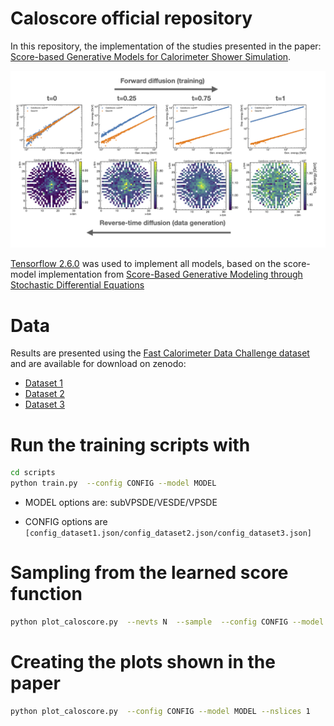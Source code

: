 # Caloscore official repository

In this repository, the implementation of the studies presented in the paper: [Score-based Generative Models for Calorimeter Shower Simulation](https://arxiv.org/abs/2206.11898).

![The score-based generative model is trained using a diffusion process that slowly perturbs the data. Generation of new samples is carried out by reversing the diffusion process using the learned score-function, or the gradient of the data density. For different time-steps, we show the distribution of deposited energies versus generated particle energies (top) and the energy deposition in a single layer of a calorimeter (bottom), generated with our proposed CaloScore model.](./assets/caloscore_scheme.png)

[Tensorflow 2.6.0](https://www.tensorflow.org/) was used to implement all models, based on the score-model implementation from [Score-Based Generative Modeling through Stochastic Differential Equations](https://github.com/yang-song/score_sde)

# Data

Results are presented using the [Fast Calorimeter Data Challenge dataset](https://calochallenge.github.io/homepage/) and are available for download on zenodo:
* [Dataset 1](https://zenodo.org/record/6368338)
* [Dataset 2](https://zenodo.org/record/6366271)
* [Dataset 3](https://zenodo.org/record/6366324)

# Run the training scripts with

```bash
cd scripts
python train.py  --config CONFIG --model MODEL
```
* MODEL options are: subVPSDE/VESDE/VPSDE

* CONFIG options are ```[config_dataset1.json/config_dataset2.json/config_dataset3.json]```

# Sampling from the learned score function

```bash
python plot_caloscore.py  --nevts N  --sample  --config CONFIG --model MODEL
```
# Creating the plots shown in the paper

```bash
python plot_caloscore.py  --config CONFIG --model MODEL --nslices 1
```


